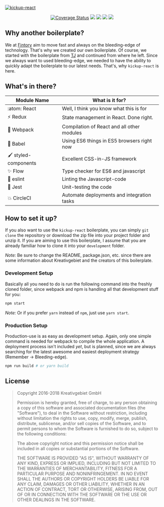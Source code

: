 [![kickup-react](https://s3.eu-central-1.amazonaws.com/github-banner/kickup-react.jpg)](#)

<p align="center">
<a href='https://coveralls.io/github/fintory/kickup-react?branch=master'><img src='https://coveralls.io/repos/github/fintory/kickup-react/badge.svg?branch=master' alt='Coverage Status' /></a>
<a href="https://circleci.com/gh/fintory/kickup-react"><img src="https://img.shields.io/circleci/project/github/fintory/kickup-react.svg" /></a>
<a href="https://github.com/fintory/kickup-react/releases"><img src="https://img.shields.io/github/release/fintory/kickup-react.svg" /></a>
<a href="https://david-dm.org/fintory/kickup-react" target="_blank"><img src="https://img.shields.io/david/fintory/kickup-react.svg" /></a>
<a href="https://david-dm.org/fintory/kickup-react?type=dev" target="_blank"><img src="https://img.shields.io/david/dev/fintory/kickup-react.svg" /></a>
</p>

## Why another boilerplate?

We at [Fintory](https://fintory.com) aim to move fast and always on the bleeding-edge of technology. That's why we created our own boilerplate. Of course, we started with the boilerplate from [TJ](https://github.com/tj/frontend-boilerplate) and continued from where he left.
Since we always want to used bleeding-edge, we needed to have the ability to quickly adapt the boilerplate to our latest needs. That's, why `kickup-react` is here.

## What's in there?

| Module Name                    | What is it for?                            |
| ------------------------------ | ------------------------------------------ |
| :atom: React                   | Well, I think you know what this is for    |
| :zap: Redux                    | State management in React. Done right.     |
| :nut_and_bolt: Webpack         | Compilation of React and all other modules |
| :syringe: Babel                | Using ES6 things in ES5 browsers right now |
| :paintbrush: styled-components | Excellent CSS-in-JS framework              |
| :sparkles: Flow                | Type checker for ES6 and javascript        |
| :bug: eslint                   | Linting the Javascript-code                |
| :bug: Jest                     | Unit-testing the code                      |
| :boom: CircleCI                | Automate deployments and integration tasks |

## How to set it up?

If you also want to use the `kickup-react` boilerplate, you can simply `git clone` the repository or download the zip file into your project folder and unzip it. If you are aiming to use this boilerplate, I assume that you are already familiar how to clone it into your `development` folder.

_Note:_ Be sure to change the README, package.json, etc. since there are some information about Kreativgebiet and the creators of this boilerplate.

### Development Setup

Basically all you need to do is run the following command into the freshly cloned folder, since webpack and npm is handling all that development stuff for you:

```sh
npm start
```

_Note:_ Or if you prefer `yarn` instead of `npm`, just use `yarn start`.

### Production Setup

Production-use is as easy as development setup. Again, only one simple command is needed for webpack to compile the whole application. A deployment process isn't included _yet_, but is planned, since we are always searching for the latest awesome and easiest deployment strategy (Remember -> Bleeding-edge).

```sh
npm run build # or yarn build
```

## License

> Copyright 2016-2018 Kreativgebiet GmbH
>
> Permission is hereby granted, free of charge, to any person obtaining a copy of this software and associated documentation files (the "Software"), to deal in the Software without restriction, including without limitation the rights to use, copy, modify, merge, publish, distribute, sublicense, and/or sell copies of the Software, and to permit persons to whom the Software is furnished to do so, subject to the following conditions:
>
> The above copyright notice and this permission notice shall be included in all copies or substantial portions of the Software.
>
> THE SOFTWARE IS PROVIDED "AS IS", WITHOUT WARRANTY OF ANY KIND, EXPRESS OR IMPLIED, INCLUDING BUT NOT LIMITED TO THE WARRANTIES OF MERCHANTABILITY, FITNESS FOR A PARTICULAR PURPOSE AND NONINFRINGEMENT. IN NO EVENT SHALL THE AUTHORS OR COPYRIGHT HOLDERS BE LIABLE FOR ANY CLAIM, DAMAGES OR OTHER LIABILITY, WHETHER IN AN ACTION OF CONTRACT, TORT OR OTHERWISE, ARISING FROM, OUT OF OR IN CONNECTION WITH THE SOFTWARE OR THE USE OR OTHER DEALINGS IN THE SOFTWARE.
